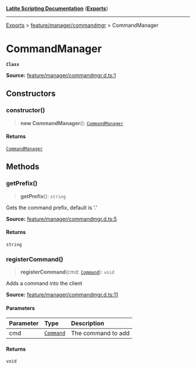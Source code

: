 [**Latite Scripting Documentation**](../../README.md) ([**Exports**](../../exports.md))

---

[Exports](../../exports.md) > [feature/manager/commandmgr](../index.md) > CommandManager

# CommandManager

**`Class`**

**Source:** [feature/manager/commandmgr.d.ts:1](https://github.com/LatiteScripting/latitescripting.github.io/blob/e10e2da/definitions/feature/manager/commandmgr.d.ts#L1)

## Constructors

### constructor()

> **new CommandManager**(): [`CommandManager`](class.CommandManager.md)

#### Returns

[`CommandManager`](class.CommandManager.md)

## Methods

### getPrefix()

> **getPrefix**(): `string`

Gets the command prefix, default is '.'

**Source:** [feature/manager/commandmgr.d.ts:5](https://github.com/LatiteScripting/latitescripting.github.io/blob/e10e2da/definitions/feature/manager/commandmgr.d.ts#L5)

#### Returns

`string`

### registerCommand()

> **registerCommand**(cmd: [`Command`](../../module.feature_command/classes/class.Command.md)): `void`

Adds a command into the client

**Source:** [feature/manager/commandmgr.d.ts:11](https://github.com/LatiteScripting/latitescripting.github.io/blob/e10e2da/definitions/feature/manager/commandmgr.d.ts#L11)

#### Parameters

| Parameter | Type                                                               | Description        |
| :-------- | :----------------------------------------------------------------- | :----------------- |
| cmd       | [`Command`](../../module.feature_command/classes/class.Command.md) | The command to add |

#### Returns

`void`
